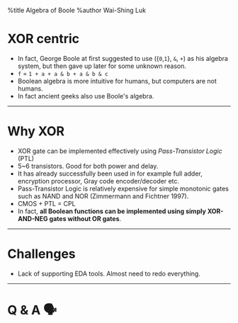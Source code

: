 %title Algebra of Boole
%author Wai-Shing Luk

# XOR centric

- In fact, George Boole at first suggested to use ({`0`,`1`}, `&`, `+`) as his algebra
    system, but then gave up later for some unknown reason.
- `f` = `1 + a + a & b + a & b & c`
- Boolean algebra is more intuitive for humans, but computers are not humans.
- In fact ancient geeks also use Boole's algebra.

---

# Why XOR

- XOR gate can be implemented effectively using *Pass-Transistor Logic* (PTL)
- 5~6 transistors. Good for both power and delay.
- It has already successfully been used in for example full adder, encryption processor, Gray code encoder/decoder etc.
- Pass-Transistor Logic is relatively expensive for simple monotonic gates such as NAND and NOR (Zimmermann and Fichtner 1997).
- CMOS + PTL = CPL
- In fact, **all Boolean functions can be implemented using simply XOR-AND-NEG gates without OR gates**.

---

# Challenges

- Lack of supporting EDA tools. Almost need to redo everything.

---

# Q & A 🗣️

